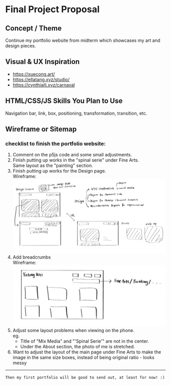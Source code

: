 # Final Project Proposal

## Concept / Theme

Continue my portfolio website from midterm which showcases my art and design pieces.

## Visual & UX Inspiration

- https://xuecong.art/
- https://ellatang.xyz/studio/
- https://cynthiajli.xyz/carnaval

## HTML/CSS/JS Skills You Plan to Use

Navigation bar, link, box, positioning, transformation, transition, etc.

## Wireframe or Sitemap

### checklist to finish the portfolio website:

1. Comment on the p5js code and some small adjustments.
2. Finish putting up works in the "spinal serie" under Fine Arts.  
   Same layout as the "painting" section.
3. Finish putting up works for the Design page.  
   Wireframe:
   ![alt text](IMG_3116.jpg)
4. Add breadcrumbs  
   Wireframe: ![alt text](image.png)
5. Adjust some layout problems when viewing on the phone.  
   eg.
   - Title of "Mix Media" and "'Spinal Serie'" are not in the center.
   - Under the About section, the photo of me is stretched.
6. Want to adjust the layout of the main page under Fine Arts to make the image in the same size boxes, instead of being original ratio - looks messy

---

    Then my first portfolio will be good to send out, at least for now! :)
